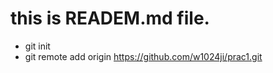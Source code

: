 # this is READEM.md file.

- git init
- git remote add origin https://github.com/w1024ji/prac1.git 
